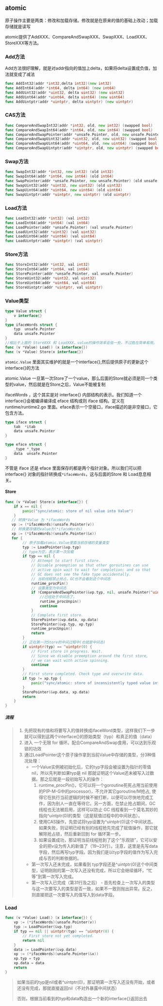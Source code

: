 ## atomic

原子操作主要是两类：修改和加载存储。修改就是在原来的值的基础上改动；加载存储就是读写

atomic提供了AddXXX、CompareAndSwapXXX、SwapXXX、LoadXXX、StoreXXX等方法。

### Add方法

Add方法很好理解，就是对addr指向的值加上delta，如果将delta设置成负值，加法就变成了减法

```go
func AddInt32(addr *int32,delta int32)(new int32)
func AddInt64(addr *int64, delta int64) (new int64)
func AddUint32(addr *uint32, delta uint32) (new uint32)
func AddUint64(addr *uint64, delta uint64) (new uint64)
func AddUintptr(addr *uintptr, delta uintptr) (new uintptr)
```

### CAS方法

```go
func CompareAndSwapInt32(addr *int32, old, new int32) (swapped bool)
func CompareAndSwapInt64(addr *int64, old, new int64) (swapped bool)
func CompareAndSwapPointer(addr *unsafe.Pointer, old, new unsafe.Pointer) (swapped bool)
func CompareAndSwapUint32(addr *uint32, old, new uint32) (swapped bool)
func CompareAndSwapUint64(addr *uint64, old, new uint64) (swapped bool)
func CompareAndSwapUintptr(addr *uintptr, old, new uintptr) (swapped bool)
```

### Swap方法

```go
func SwapInt32(addr *int32, new int32) (old int32)
func SwapInt64(addr *int64, new int64) (old int64)
func SwapPointer(addr *unsafe.Pointer, new unsafe.Pointer) (old unsafe.Pointer)
func SwapUint32(addr *uint32, new uint32) (old uint32)
func SwapUint64(addr *uint64, new uint64) (old uint64)
func SwapUintptr(addr *uintptr, new uintptr) (old uintptr)
```

### Load方法

```go
func LoadInt32(addr *int32) (val int32)
func LoadInt64(addr *int64) (val int64)
func LoadPointer(addr *unsafe.Pointer) (val unsafe.Pointer)
func LoadUint32(addr *uint32) (val uint32)
func LoadUint64(addr *uint64) (val uint64)
func LoadUintptr(addr *uintptr) (val uintptr)
```

### Store方法

```go
func StoreInt32(addr *int32, val int32)
func StoreInt64(addr *int64, val int64)
func StorePointer(addr *unsafe.Pointer, val unsafe.Pointer)
func StoreUint32(addr *uint32, val uint32)
func StoreUint64(addr *uint64, val uint64)
func StoreUintptr(addr *uintptr, val uintptr)
```

### Value类型

```go
type Value struct {
    v interface{}
}
type ifaceWords struct {
	typ  unsafe.Pointer
	data unsafe.Pointer
}
//相比于上面的 StoreXXX 和 LoadXXX，value的操作效率会低一些，不过胜在简单易用。
func (v *Value) Load() (x interface{})
func (v *Value) Store(x interface{})
```

`atomic.Value` 里面其实维护的就是一个interface{},然后提供原子的更新这个interface{}的方法

atomic.Value 一旦第一次Store了一个value，那么后面的Store就必须是同一个类型的value，然后就是在Store之后，Value不能被复制

ifaceWords ，这个其实是对 interface{} 内部结构的表示。我们知道一个interface{}会被编译编译成 eface 结构或则 iface 结构。定义在 runtime/runtime2.go 里面。eface表示一个空接口，iface描述的是非空接口，它包含方法。

```go
type iface struct {
	tab  *itab
	data unsafe.Pointer
}

type eface struct {
	_type *_type
	data  unsafe.Pointer
}
```

不管是 iface 还是 eface 里面保存的都是两个指针对象。所以我们可以把 interface{} 对象的指针转换成`*ifaceWords`，这与后面的Store 和 Load息息相关。

#### Store

```go
func (v *Value) Store(x interface{}) {
	if x == nil {
		panic("sync/atomic: store of nil value into Value")
	}
   // 转换*Value 为 *ifaceWords
   vp := (*ifaceWords)(unsafe.Pointer(v))
   // 转换要存储的value为(*ifaceWords)
   xp := (*ifaceWords)(unsafe.Pointer(&x))
   for {
		// 原子加载atomic.Value里面当前存储的变量类型
		typ := LoadPointer(&vp.typ)
		// type为空，表示第一次加载
		if typ == nil {
			// Attempt to start first store.
			// Disable preemption so that other goroutines can use
			// active spin wait to wait for completion; and so that
			// GC does not see the fake type accidentally.
			// 当前线程禁止抢占，GC也不会看到这个中间态
			runtime_procPin()
			// 设置类型为中间态
			if !CompareAndSwapPointer(&vp.typ, nil, unsafe.Pointer(^uintptr(0))) {
				//已经处于中间态了。
				runtime_procUnpin()
				continue
			}
			// Complete first store.
			StorePointer(&vp.data, xp.data)
			StorePointer(&vp.typ, xp.typ)
			runtime_procUnpin()
			return
		}
		// 正在第一次Store的中间过程中(也就是中间态)
		if uintptr(typ) == ^uintptr(0) {
			// First store in progress. Wait.
			// Since we disable preemption around the first store,
			// we can wait with active spinning.
			continue
		}
		// First store completed. Check type and overwrite data.
		if typ != xp.typ {
			panic("sync/atomic: store of inconsistently typed value into Value")
		}
		StorePointer(&vp.data, xp.data)
		return
	}
}
```

##### 流程

> 1. 先把现有的值和将要写入的值转换成ifaceWord类型，这样我们下一步就可以得到这两个interface{}的原始类型（typ）和真正的值（data）
> 2. 进入 一个无限 for 循环。配合CompareAndSwap食用，可以达到乐观锁的功效
> 3. 通过LoadPointer这个原子操作拿到当前Value中存储的类型，分3种情况处理：
>    - 一个Value实例被初始化后，它的typ字段会被设置为指针的零值 nil，所以先判断如果typ是 nil 那就证明这个Value还未被写入过数据。那之后就是一段初始写入的操作：
>      1. runtime_procPin()，它可以将一个goroutine死死占用当前使用的P(P-M-G中的processor)，不允许其它goroutine/M抢占, 使得它在执行当前逻辑的时候不被打断，以便可以尽快地完成工作，因为别人一直在等待它。另一方面，在禁止抢占期间，GC 线程也无法被启用，这样可以防止 GC 线程看到一个莫名其妙的指向^uintptr(0)的类型（这是赋值过程中的中间状态）。
>      2. 使用CAS操作，先尝试将typ设置为^uintptr(0)这个中间状态。如果失败，则证明已经有别的线程抢先完成了赋值操作，那它就解除抢占锁，然后重新回到 for 循环第一步。
>      3. 如果设置成功，那证明当前线程抢到了这个"乐观锁”，它可以安全的把v设为传入的新值了（19~23行）。注意，这里是先写data字段，然后再写typ字段。因为我们是以typ字段的值作为写入完成与否的判断依据的。
>    - 第一次写入还未完成，如果看到 typ字段还是^uintptr(0)这个中间类型，证明刚刚的第一次写入还没有完成，所以它会继续循环，“忙等"到第一次写入完成。
>    - 第一次写入已完成（第31行及之后） - 首先检查上一次写入的类型与这一次要写入的类型是否一致，如果不一致则抛出异常。反之，则直接把这一次要写入的值写入到data字段。

### Load

```go
func (v *Value) Load() (x interface{}) {
	vp := (*ifaceWords)(unsafe.Pointer(v))
	typ := LoadPointer(&vp.typ)
	if typ == nil || uintptr(typ) == ^uintptr(0) {
		// First store not yet completed.
		return nil
	}
	data := LoadPointer(&vp.data)
	xp := (*ifaceWords)(unsafe.Pointer(&x))
	xp.typ = typ
	xp.data = data
	return
}
```

>如果当前的typ是nil或者^uintptr(0)，那证明第一次写入还没有开始，或者还没有完成，那就直接返回nil（不对外暴露中间状态）
>
>否则，根据当前看到的typ和data构造出一个新的interface{}返回出去